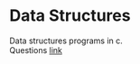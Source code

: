 # Data Structures

Data structures programs in c. <br>
Questions [link](https://datastructuresktu.blogspot.com/2020/08/assignments.html)

